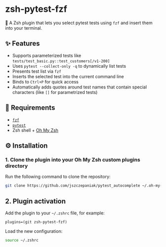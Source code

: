 # zsh-pytest-fzf

🎯 A Zsh plugin that lets you select pytest tests using `fzf` and insert them into your terminal.

## ✨ Features

- Supports parameterized tests like `tests/test_basic.py::test_customers[/v1-200]`
- Uses `pytest --collect-only -q` to dynamically list tests
- Presents test list via `fzf`
- Inserts the selected test into the current command line
- Binds to `Ctrl+P` for quick access
- Automatically adds quotes around test names that contain special characters (like `[]` for parametrized tests)

## 🧰 Requirements

- [`fzf`](https://github.com/junegunn/fzf)
- [`pytest`](https://docs.pytest.org/)
- Zsh shell + [Oh My Zsh](https://ohmyz.sh)

## ⚙️ Installation

### 1. Clone the plugin into your Oh My Zsh custom plugins directory

Run the following command to clone the repository:

```bash
git clone https://github.com/jszczepaniak/pytest_autocomplete ~/.oh-my-zsh/custom/plugins/zsh-pytest-fzf
```

## 2. Plugin activation

Add the plugin to your `~/.zshrc` file, for example:

```
plugins=(git zsh-pytest-fzf)
```

Load the new configuration:

```bash
source ~/.zshrc
```